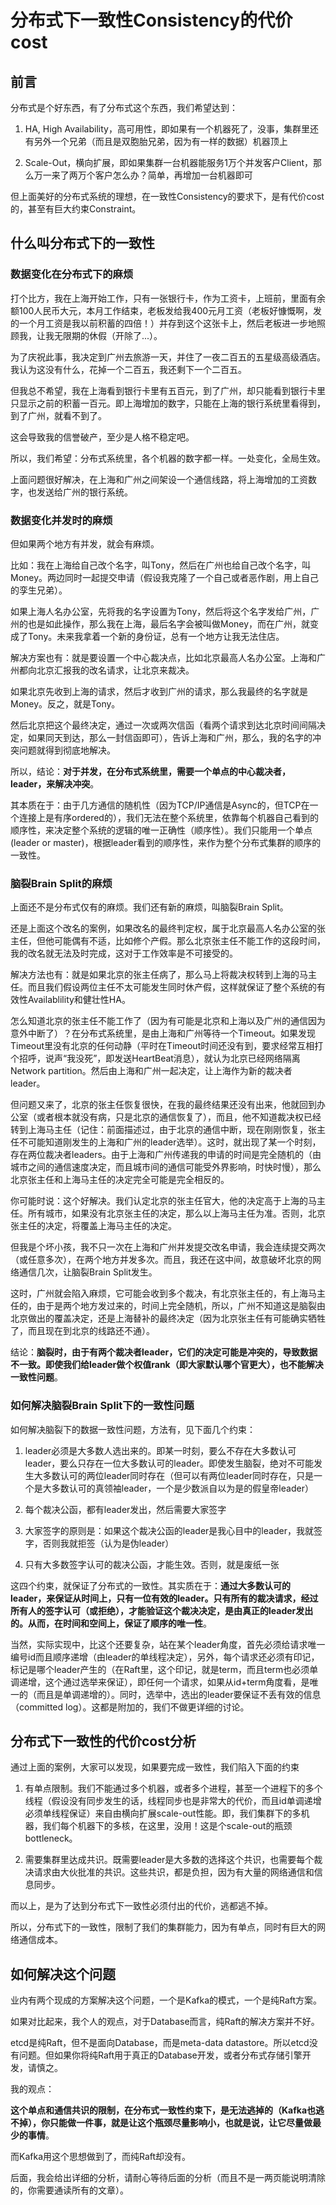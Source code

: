 # 分布式下一致性Consistency的代价cost

## 前言

分布式是个好东西，有了分布式这个东西，我们希望达到：

1. HA, High Availability，高可用性，即如果有一个机器死了，没事，集群里还有另外一个兄弟（而且是双胞胎兄弟，因为有一样的数据）机器顶上

2. Scale-Out，横向扩展，即如果集群一台机器能服务1万个并发客户Client，那么万一来了两万个客户怎么办？简单，再增加一台机器即可

但上面美好的分布式系统的理想，在一致性Consistency的要求下，是有代价cost的，甚至有巨大约束Constraint。

## 什么叫分布式下的一致性

### 数据变化在分布式下的麻烦

打个比方，我在上海开始工作，只有一张银行卡，作为工资卡，上班前，里面有余额100人民币大元，本月工作结束，老板发给我400元月工资（老板好慷慨啊，发的一个月工资是我以前积蓄的四倍！）并存到这个这张卡上，然后老板进一步地照顾我，让我无限期的休假（开除了...）。

为了庆祝此事，我决定到广州去旅游一天，并住了一夜二百五的五星级高级酒店。我认为这没有什么，花掉一个二百五，我还剩下一个二百五。

但我总不希望，我在上海看到银行卡里有五百元，到了广州，却只能看到银行卡里只显示之前的积蓄一百元。即上海增加的数字，只能在上海的银行系统里看得到，到了广州，就看不到了。

这会导致我的信誉破产，至少是人格不稳定吧。

所以，我们希望：分布式系统里，各个机器的数字都一样。一处变化，全局生效。

上面问题很好解决，在上海和广州之间架设一个通信线路，将上海增加的工资数字，也发送给广州的银行系统。

### 数据变化并发时的麻烦

但如果两个地方有并发，就会有麻烦。

比如：我在上海给自己改个名字，叫Tony，然后在广州也给自己改个名字，叫Money。两边同时一起提交申请（假设我克隆了一个自己或者恶作剧，用上自己的孪生兄弟）。

如果上海人名办公室，先将我的名字设置为Tony，然后将这个名字发给广州，广州的也是如此操作，那么我在上海，最后名字会被叫做Money，而在广州，就变成了Tony。未来我拿着一个新的身份证，总有一个地方让我无法住店。

解决方案也有：就是要设置一个中心裁决点，比如北京最高人名办公室。上海和广州都向北京汇报我的改名请求，让北京来裁决。

如果北京先收到上海的请求，然后才收到广州的请求，那么我最终的名字就是Money。反之，就是Tony。

然后北京把这个最终决定，通过一次或两次信函（看两个请求到达北京时间间隔决定，如果同天到达，那么一封信函即可），告诉上海和广州，那么，我的名字的冲突问题就得到彻底地解决。

所以，结论：**对于并发，在分布式系统里，需要一个单点的中心裁决者，leader，来解决冲突**。

其本质在于：由于几方通信的随机性（因为TCP/IP通信是Async的，但TCP在一个连接上是有序ordered的），我们无法在整个系统里，依靠每个机器自己看到的顺序性，来决定整个系统的逻辑的唯一正确性（顺序性）。我们只能用一个单点(leader or master)，根据leader看到的顺序性，来作为整个分布式集群的顺序的一致性。

### 脑裂Brain Split的麻烦

上面还不是分布式仅有的麻烦。我们还有新的麻烦，叫脑裂Brain Split。

还是上面这个改名的案例，如果改名的最终判定权，属于北京最高人名办公室的张主任，但他可能偶有不适，比如修个产假。那么北京张主任不能工作的这段时间，我的改名就无法及时完成，这对于工作效率是不可接受的。

解决方法也有：就是如果北京的张主任病了，那么马上将裁决权转到上海的马主任。而且我们假设两位主任不太可能发生同时休产假，这样就保证了整个系统的有效性Availablility和健壮性HA。

怎么知道北京的张主任不能工作了（因为有可能是北京和上海以及广州的通信因为意外中断了）？在分布式系统里，是由上海和广州等待一个Timeout。如果发现Timeout里没有北京的任何动静（平时在Timeout时间还没有到，要求经常互相打个招呼，说声“我没死”，即发送HeartBeat消息），就认为北京已经网络隔离Network partition。然后由上海和广州一起决定，让上海作为新的裁决者leader。

但问题又来了，北京的张主任恢复很快，在我的最终结果还没有出来，他就回到办公室（或者根本就没有病，只是北京的通信恢复了），而且，他不知道裁决权已经转到上海马主任（记住：前面描述过，由于北京的通信中断，现在刚刚恢复，张主任不可能知道刚发生的上海和广州的leader选举）。这时，就出现了某一个时刻，存在两位裁决者leaders。由于上海和广州传递我的申请的时间是完全随机的（由城市之间的通信速度决定，而且城市间的通信可能受外界影响，时快时慢），那么北京张主任和上海马主任的决定完全可能是完全相反的。

你可能时说：这个好解决。我们认定北京的张主任官大，他的决定高于上海的马主任。所有城市，如果没有北京张主任的决定，那么以上海马主任为准。否则，北京张主任的决定，将覆盖上海马主任的决定。

但我是个坏小孩，我不只一次在上海和广州并发提交改名申请，我会连续提交两次（或任意多次），在两个地方并发多次。而且，我还在这中间，故意破坏北京的网络通信几次，让脑裂Brain Split发生。

这时，广州就会陷入麻烦，它可能会收到多个裁决，有北京张主任的，有上海马主任的，由于是两个地方发过来的，时间上完全随机，所以，广州不知道这是脑裂由北京做出的覆盖决定，还是上海替补的最终决定（因为北京张主任有可能确实牺牲了，而且现在到北京的线路还不通）。

结论：**脑裂时，由于有两个裁决者leader，它们的决定可能是冲突的，导致数据不一致。即使我们给leader做个权值rank（即大家默认哪个官更大），也不能解决一致性问题**。

### 如何解决脑裂Brain Split下的一致性问题

如何解决脑裂下的数据一致性问题，方法有，见下面几个约束：

1. leader必须是大多数人选出来的。即某一时刻，要么不存在大多数认可leader，要么只存在一位大多数认可的leader。即使发生脑裂，绝对不可能发生大多数认可的两位leader同时存在（但可以有两位leader同时存在，只是一个是大多数认可的真领袖leader，一个是少数派自以为是的假皇帝leader）

2. 每个裁决公函，都有leader发出，然后需要大家签字

3. 大家签字的原则是：如果这个裁决公函的leader是我心目中的leader，我就签字，否则我就拒签（认为是伪leader）

4. 只有大多数签字认可的裁决公函，才能生效。否则，就是废纸一张

这四个约束，就保证了分布式的一致性。其实质在于：**通过大多数认可的leader，来保证从时间上，只有一位有效的leader。只有所有的裁决请求，经过所有人的签字认可（或拒绝），才能验证这个裁决决定，是由真正的leader发出的。从而，在时间和空间上，保证了顺序的唯一性**。

当然，实际实现中，比这个还要复杂，站在某个leader角度，首先必须给请求唯一编号id而且顺序递增（由leader的单线程决定），另外，每个请求还必须有印记，标记是哪个leader产生的（在Raft里，这个印记，就是term，而且term也必须单调递增，这个通过选举来保证），即任何一个请求，如果从id+term角度看，是唯一的（而且是单调递增的）。同时，选举中，选出的leader要保证不丢有效的信息（committed log）。这都是附加的，我们不做更详细的讨论。

## 分布式下一致性的代价cost分析

通过上面的案例，大家可以发现，如果要完成一致性，我们陷入下面的约束

1. 有单点限制。我们不能通过多个机器，或者多个进程，甚至一个进程下的多个线程（假设没有同步发生的话，线程同步也是非常大的代价，而且id单调递增必须单线程保证）来自由横向扩展scale-out性能。即，我们集群下的多机器，我们每个机器下的多核，在这里，没用！这是个scale-out的瓶颈bottleneck。

2. 需要集群里达成共识。既需要leader是大多数的选择这个共识，也需要每个裁决请求由大伙批准的共识。这些共识，都是负担，因为有大量的网络通信和信息同步。

而以上，是为了达到分布式下一致性必须付出的代价，逃都逃不掉。

所以，分布式下的一致性，限制了我们的集群能力，因为有单点，同时有巨大的网络通信成本。

## 如何解决这个问题

业内有两个现成的方案解决这个问题，一个是Kafka的模式，一个是纯Raft方案。

如果对比起来，我个人的观点，对于Database而言，纯Raft的解决方案并不好。

etcd是纯Raft，但不是面向Database，而是meta-data datastore。所以etcd没有问题。但如果你将纯Raft用于真正的Database开发，或者分布式存储引擎开发，请慎之。

我的观点：

**这个单点和通信共识的限制，在分布式一致性约束下，是无法逃掉的（Kafka也逃不掉），你只能做一件事，就是让这个瓶颈尽量影响小，也就是说，让它尽量做最少的事情**。

而Kafka用这个思想做到了，而纯Raft却没有。

后面，我会给出详细的分析，请耐心等待后面的分析（而且不是一两页能说明清除的，你需要通读所有的文章）。





